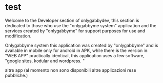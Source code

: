 # test
Welcome to the Developer section of onlygabbydev, this section is dedicated to those who use the "onlygabbyme system" application and the services created by "onlygabbyme" for support purposes for use and modification.

Onlygabbyme system
this application was created by "onlygabbyme" and is available in mobile only for android in APK, while there is the version in "WEB APP" practically identical, this application uses a few software, "google sites, kodular and wordpress. "

altre app
(al momento non sono disponibili altre applicazioni rese pubbliche.)
